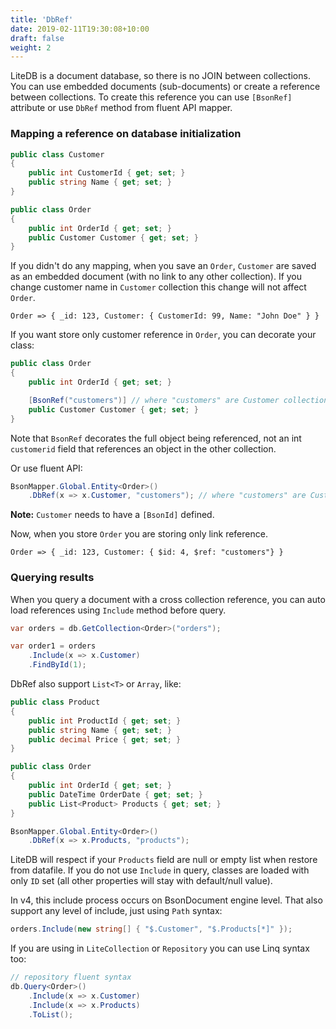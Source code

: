 ```yaml
---
title: 'DbRef'
date: 2019-02-11T19:30:08+10:00
draft: false
weight: 2
---
```


LiteDB is a document database, so there is no JOIN between collections. You can use embedded documents (sub-documents) or create a reference between collections. To create this reference you can use `[BsonRef]` attribute or use `DbRef` method from fluent API mapper.

### Mapping a reference on database initialization

```C#
public class Customer
{
    public int CustomerId { get; set; }
    public string Name { get; set; }
}

public class Order
{
    public int OrderId { get; set; }
    public Customer Customer { get; set; }
}
```

If you didn't do any mapping, when you save an `Order`, `Customer` are saved as an embedded document (with no link to any other collection). If you change customer name in `Customer` collection this change will not affect `Order`.

```JS
Order => { _id: 123, Customer: { CustomerId: 99, Name: "John Doe" } }
```

If you want store only customer reference in `Order`, you can decorate your class:

```C#
public class Order
{
    public int OrderId { get; set; }

    [BsonRef("customers")] // where "customers" are Customer collection name
    public Customer Customer { get; set; }
}
```

Note that `BsonRef` decorates the full object being referenced, not an int `customerid` field that references an object in the other collection.

Or use fluent API:

```C#
BsonMapper.Global.Entity<Order>()
    .DbRef(x => x.Customer, "customers"); // where "customers" are Customer collection name
```

**Note:** `Customer` needs to have a `[BsonId]` defined.

Now, when you store `Order` you are storing only link reference.

```JS
Order => { _id: 123, Customer: { $id: 4, $ref: "customers"} }
```

### Querying results

When you query a document with a cross collection reference, you can auto load references using `Include` method before query. 

```C#
var orders = db.GetCollection<Order>("orders");

var order1 = orders
    .Include(x => x.Customer)
    .FindById(1);
```

DbRef also support `List<T>` or `Array`, like:

```C#
public class Product
{
    public int ProductId { get; set; }
    public string Name { get; set; }
    public decimal Price { get; set; }
}

public class Order
{
    public int OrderId { get; set; }
    public DateTime OrderDate { get; set; }
    public List<Product> Products { get; set; }
}

BsonMapper.Global.Entity<Order>()
    .DbRef(x => x.Products, "products");
```

LiteDB will respect if your `Products` field are null or empty list when restore from datafile. If you do not use `Include` in query, classes are loaded with only `ID` set (all other properties will stay with default/null value).

In v4, this include process occurs on BsonDocument engine level. That also support any level of include, just using `Path` syntax:

```C#
orders.Include(new string[] { "$.Customer", "$.Products[*]" });
```

If you are using in `LiteCollection` or `Repository` you can use Linq syntax too:

```C#
// repository fluent syntax
db.Query<Order>()
    .Include(x => x.Customer)
    .Include(x => x.Products)
    .ToList();
```

